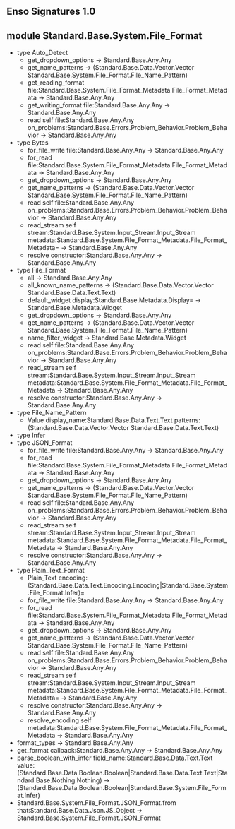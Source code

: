 ## Enso Signatures 1.0
## module Standard.Base.System.File_Format
- type Auto_Detect
    - get_dropdown_options -> Standard.Base.Any.Any
    - get_name_patterns -> (Standard.Base.Data.Vector.Vector Standard.Base.System.File_Format.File_Name_Pattern)
    - get_reading_format file:Standard.Base.System.File_Format_Metadata.File_Format_Metadata -> Standard.Base.Any.Any
    - get_writing_format file:Standard.Base.Any.Any -> Standard.Base.Any.Any
    - read self file:Standard.Base.Any.Any on_problems:Standard.Base.Errors.Problem_Behavior.Problem_Behavior -> Standard.Base.Any.Any
- type Bytes
    - for_file_write file:Standard.Base.Any.Any -> Standard.Base.Any.Any
    - for_read file:Standard.Base.System.File_Format_Metadata.File_Format_Metadata -> Standard.Base.Any.Any
    - get_dropdown_options -> Standard.Base.Any.Any
    - get_name_patterns -> (Standard.Base.Data.Vector.Vector Standard.Base.System.File_Format.File_Name_Pattern)
    - read self file:Standard.Base.Any.Any on_problems:Standard.Base.Errors.Problem_Behavior.Problem_Behavior -> Standard.Base.Any.Any
    - read_stream self stream:Standard.Base.System.Input_Stream.Input_Stream metadata:Standard.Base.System.File_Format_Metadata.File_Format_Metadata= -> Standard.Base.Any.Any
    - resolve constructor:Standard.Base.Any.Any -> Standard.Base.Any.Any
- type File_Format
    - all -> Standard.Base.Any.Any
    - all_known_name_patterns -> (Standard.Base.Data.Vector.Vector Standard.Base.Data.Text.Text)
    - default_widget display:Standard.Base.Metadata.Display= -> Standard.Base.Metadata.Widget
    - get_dropdown_options -> Standard.Base.Any.Any
    - get_name_patterns -> (Standard.Base.Data.Vector.Vector Standard.Base.System.File_Format.File_Name_Pattern)
    - name_filter_widget -> Standard.Base.Metadata.Widget
    - read self file:Standard.Base.Any.Any on_problems:Standard.Base.Errors.Problem_Behavior.Problem_Behavior -> Standard.Base.Any.Any
    - read_stream self stream:Standard.Base.System.Input_Stream.Input_Stream metadata:Standard.Base.System.File_Format_Metadata.File_Format_Metadata -> Standard.Base.Any.Any
    - resolve constructor:Standard.Base.Any.Any -> Standard.Base.Any.Any
- type File_Name_Pattern
    - Value display_name:Standard.Base.Data.Text.Text patterns:(Standard.Base.Data.Vector.Vector Standard.Base.Data.Text.Text)
- type Infer
- type JSON_Format
    - for_file_write file:Standard.Base.Any.Any -> Standard.Base.Any.Any
    - for_read file:Standard.Base.System.File_Format_Metadata.File_Format_Metadata -> Standard.Base.Any.Any
    - get_dropdown_options -> Standard.Base.Any.Any
    - get_name_patterns -> (Standard.Base.Data.Vector.Vector Standard.Base.System.File_Format.File_Name_Pattern)
    - read self file:Standard.Base.Any.Any on_problems:Standard.Base.Errors.Problem_Behavior.Problem_Behavior -> Standard.Base.Any.Any
    - read_stream self stream:Standard.Base.System.Input_Stream.Input_Stream metadata:Standard.Base.System.File_Format_Metadata.File_Format_Metadata -> Standard.Base.Any.Any
    - resolve constructor:Standard.Base.Any.Any -> Standard.Base.Any.Any
- type Plain_Text_Format
    - Plain_Text encoding:(Standard.Base.Data.Text.Encoding.Encoding|Standard.Base.System.File_Format.Infer)=
    - for_file_write file:Standard.Base.Any.Any -> Standard.Base.Any.Any
    - for_read file:Standard.Base.System.File_Format_Metadata.File_Format_Metadata -> Standard.Base.Any.Any
    - get_dropdown_options -> Standard.Base.Any.Any
    - get_name_patterns -> (Standard.Base.Data.Vector.Vector Standard.Base.System.File_Format.File_Name_Pattern)
    - read self file:Standard.Base.Any.Any on_problems:Standard.Base.Errors.Problem_Behavior.Problem_Behavior -> Standard.Base.Any.Any
    - read_stream self stream:Standard.Base.System.Input_Stream.Input_Stream metadata:Standard.Base.System.File_Format_Metadata.File_Format_Metadata= -> Standard.Base.Any.Any
    - resolve constructor:Standard.Base.Any.Any -> Standard.Base.Any.Any
    - resolve_encoding self metadata:Standard.Base.System.File_Format_Metadata.File_Format_Metadata -> Standard.Base.Any.Any
- format_types -> Standard.Base.Any.Any
- get_format callback:Standard.Base.Any.Any -> Standard.Base.Any.Any
- parse_boolean_with_infer field_name:Standard.Base.Data.Text.Text value:(Standard.Base.Data.Boolean.Boolean|Standard.Base.Data.Text.Text|Standard.Base.Nothing.Nothing) -> (Standard.Base.Data.Boolean.Boolean|Standard.Base.System.File_Format.Infer)
- Standard.Base.System.File_Format.JSON_Format.from that:Standard.Base.Data.Json.JS_Object -> Standard.Base.System.File_Format.JSON_Format
